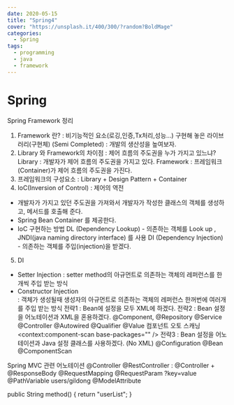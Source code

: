 ```yaml
---
date: 2020-05-15
title: "Spring4"
cover: "https://unsplash.it/400/300/?random?BoldMage"
categories:
  - Spring
tags:
  - programming
  - java
  - framework
---
```


# Spring

Spring Framework 정리

1. Framework 란?
   : 비기능적인 요소(로깅,인증,Tx처리,성능...) 구현해 놓은 라이브러리(구현체)
   (Semi Completed)
   : 개발의 생산성을 높여보자.
2. Library 와 Framework의 차이점
   : 제어 흐름의 주도권을 누가 가지고 있느냐?
   Library : 개발자가 제어 흐름의 주도권을 가지고 있다.
   Framework : 프레임워크(Container)가 제어 흐름의 주도권을 가진다.
3. 프레임워크의 구성요소
   : Library + Design Pattern + Container
4. IoC(Inversion of Control)
   : 제어의 역전

- 개발자가 가지고 있던 주도권을 가져와서 개발자가 작성한 클래스의
  객체를 생성하고, 메서드를 호출해 준다.
- Spring Bean Container 를 제공한다.
- IoC 구현하는 방법
  DL (Dependency Lookup) - 의존하는 객체를 Look up ,
  JNDI(java naming directory interface) 를 사용
  DI (Dependency Injection) - 의존하는 객체를 주입(injection)을 받겠다.

5. DI

- Setter Injection
  : setter method의 아규먼트로 의존하는 객체의 레퍼런스를 한개씩 주입 받는 방식
- Constructor Injection  
   : 객체가 생성될때 생성자의 아규먼트로 의존하는 객체의 레퍼런스 한꺼번에 여러개를
  주입 받는 방식
  전략1
  : Bean에 설정을 모두 XML에 하겠다.
  <bean> <property> <constructor-arg>
  전략2
  : Bean 설정을 어노테이션과 XML을 혼용하겠다.
  @Component, @Repository @Service @Controller
  @Autowired @Qualifier @Value
  컴포넌트 오토 스캐닝
  <context:component-scan base-packages="" />
  전략3
  : Bean 설정을 어노테이션과 Java 설정 클래스를 사용하겠다. (No XML)
  @Configuration
  @Bean
  @ComponentScan

Spring MVC 관련 어노테이션
@Controller
@RestController
: @Controller + @ResponseBody
@RequestMapping
@RequestParam
?key=value
@PathVariable
users/gildong
@ModelAttribute

public String method() {
return "userList";
}
